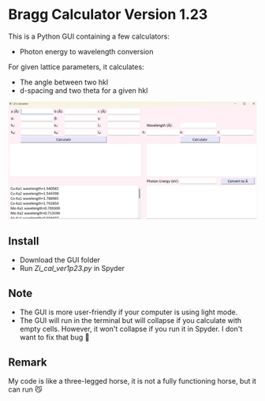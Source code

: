 # Bragg Calculator Version 1.23

This is a Python GUI containing a few calculators:
- Photon energy to wavelength conversion

For given lattice parameters, it calculates:
- The angle between two hkl
- d-spacing and two theta for a given hkl

![Screenshot](Screenshot.png)

## Install
- Download the GUI folder
- Run _Zi_cal_ver1p23.py_ in Spyder

## Note
- The GUI is more user-friendly if your computer is using light mode.
- The GUI will run in the terminal but will collapse if you calculate with empty cells. However, it won't collapse if you run it in Spyder. I don't want to fix that bug :ghost:

## Remark
My code is like a three-legged horse, it is not a fully functioning horse, but it can run :smirk_cat:

